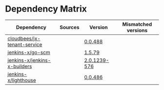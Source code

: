 # Dependency Matrix

Dependency | Sources | Version | Mismatched versions
---------- | ------- | ------- | -------------------
[cloudbees/jx-tenant-service](https://github.com/cloudbees/jx-tenant-service) |  | [0.0.488](https://github.com/cloudbees/jx-tenant-service/releases/tag/v0.0.488) | 
[jenkins-x/go-scm](https://github.com/jenkins-x/go-scm) |  | [1.5.79]() | 
[jenkins-x/jenkins-x-builders](https://github.com/jenkins-x/jenkins-x-builders) |  | [2.0.1239-576]() | 
[jenkins-x/lighthouse](https://github.com/jenkins-x/lighthouse) |  | [0.0.486]() | 
